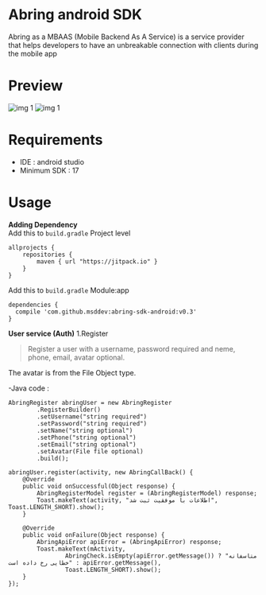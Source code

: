 # Abring android SDK
Abring as a MBAAS (Mobile Backend As A Service) is a service provider that helps developers to have an unbreakable connection with clients during the mobile app

# Preview
![img 1](http://s8.picofile.com/file/8312681284/111.png) 
![img 1](http://s9.picofile.com/file/8312681300/222.png) 

# Requirements
- IDE : android studio
- Minimum SDK : 17

# Usage
**Adding Dependency**
</br>
Add this to `build.gradle` Project level
</br>
```
allprojects {
    repositories {
        maven { url "https://jitpack.io" }
    }
}
```
Add this to `build.gradle` Module:app
</br>
```
dependencies {
  compile 'com.github.msddev:abring-sdk-android:v0.3'
}
```

**User service (Auth)**
1.Register
> Register a user with a username, password required and neme, phone, email, avatar optional.

The avatar is from the File Object type.

-Java code :
```
AbringRegister abringUser = new AbringRegister 
        .RegisterBuilder()                     
        .setUsername("string required")        
        .setPassword("string required")        
        .setName("string optional")            
        .setPhone("string optional")           
        .setEmail("string optional")           
        .setAvatar(File file optional)         
        .build();                              
        
abringUser.register(activity, new AbringCallBack() {                                                              
    @Override                                                                                                     
    public void onSuccessful(Object response) {                                                                   
        AbringRegisterModel register = (AbringRegisterModel) response;                                            
        Toast.makeText(activity, "اطلاعات با موفقیت ثبت شد", Toast.LENGTH_SHORT).show();                          
    }                                                                                                             
                                                                                                                  
    @Override                                                                                                     
    public void onFailure(Object response) {                                                                      
        AbringApiError apiError = (AbringApiError) response;                                                      
        Toast.makeText(mActivity,                                                                                 
                AbringCheck.isEmpty(apiError.getMessage()) ? "متاسفانه خطایی رخ داده است" : apiError.getMessage(),
                Toast.LENGTH_SHORT).show();                                                                       
    }                                                                                                             
});                                                                                                               
```
